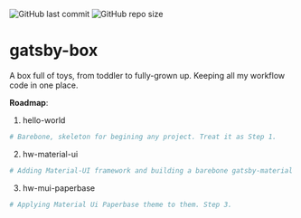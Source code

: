 ![GitHub last commit](https://img.shields.io/github/last-commit/Antonoiu-Madalin/gatsby-box?style=for-the-badge)
![GitHub repo size](https://img.shields.io/github/repo-size/Antonoiu-Madalin/gatsby-box)

# gatsby-box

A box full of toys, from toddler to fully-grown up. Keeping all my workflow code in one place.

**Roadmap**:
1. hello-world
```sh
# Barebone, skeleton for begining any project. Treat it as Step 1.
```

2. hw-material-ui

```sh
# Adding Material-UI framework and building a barebone gatsby-material UI. Step2.
```

3. hw-mui-paperbase

```sh
# Applying Material Ui Paperbase theme to them. Step 3.
```



